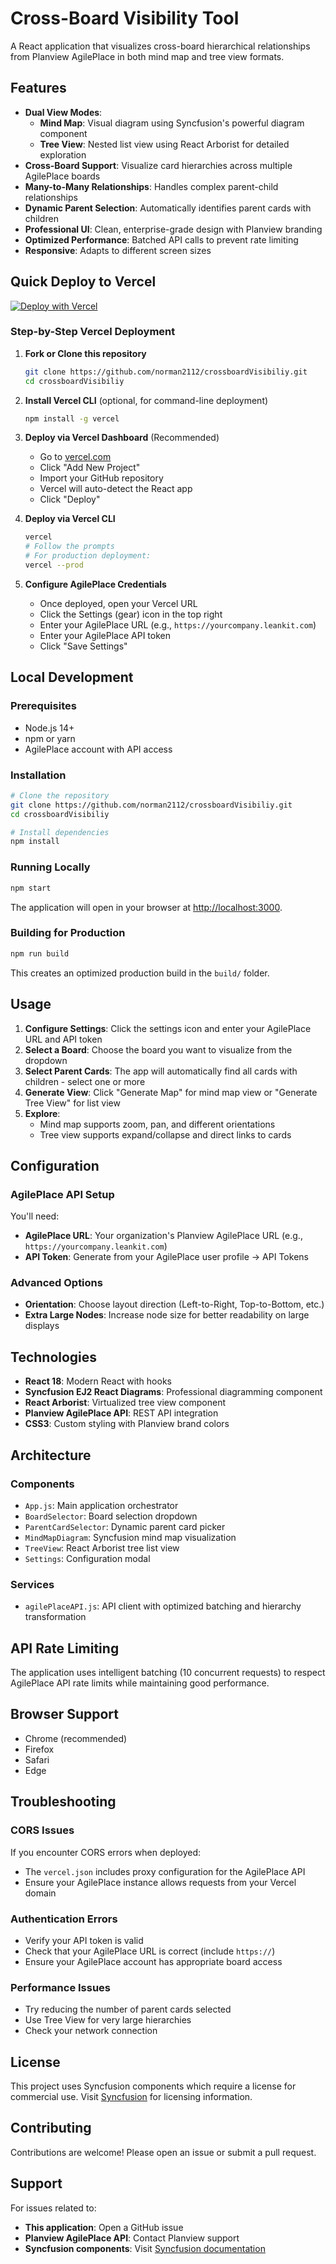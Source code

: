 # Cross-Board Visibility Tool

A React application that visualizes cross-board hierarchical relationships from Planview AgilePlace in both mind map and tree view formats.

## Features

- **Dual View Modes**: 
  - **Mind Map**: Visual diagram using Syncfusion's powerful diagram component
  - **Tree View**: Nested list view using React Arborist for detailed exploration
- **Cross-Board Support**: Visualize card hierarchies across multiple AgilePlace boards
- **Many-to-Many Relationships**: Handles complex parent-child relationships
- **Dynamic Parent Selection**: Automatically identifies parent cards with children
- **Professional UI**: Clean, enterprise-grade design with Planview branding
- **Optimized Performance**: Batched API calls to prevent rate limiting
- **Responsive**: Adapts to different screen sizes

## Quick Deploy to Vercel

[![Deploy with Vercel](https://vercel.com/button)](https://vercel.com/new/clone?repository-url=https://github.com/norman2112/crossboardVisibiliy)

### Step-by-Step Vercel Deployment

1. **Fork or Clone this repository**
   ```bash
   git clone https://github.com/norman2112/crossboardVisibiliy.git
   cd crossboardVisibiliy
   ```

2. **Install Vercel CLI** (optional, for command-line deployment)
   ```bash
   npm install -g vercel
   ```

3. **Deploy via Vercel Dashboard** (Recommended)
   - Go to [vercel.com](https://vercel.com)
   - Click "Add New Project"
   - Import your GitHub repository
   - Vercel will auto-detect the React app
   - Click "Deploy"

4. **Deploy via Vercel CLI**
   ```bash
   vercel
   # Follow the prompts
   # For production deployment:
   vercel --prod
   ```

5. **Configure AgilePlace Credentials**
   - Once deployed, open your Vercel URL
   - Click the Settings (gear) icon in the top right
   - Enter your AgilePlace URL (e.g., `https://yourcompany.leankit.com`)
   - Enter your AgilePlace API token
   - Click "Save Settings"

## Local Development

### Prerequisites
- Node.js 14+ 
- npm or yarn
- AgilePlace account with API access

### Installation

```bash
# Clone the repository
git clone https://github.com/norman2112/crossboardVisibiliy.git
cd crossboardVisibiliy

# Install dependencies
npm install
```

### Running Locally

```bash
npm start
```

The application will open in your browser at [http://localhost:3000](http://localhost:3000).

### Building for Production

```bash
npm run build
```

This creates an optimized production build in the `build/` folder.

## Usage

1. **Configure Settings**: Click the settings icon and enter your AgilePlace URL and API token
2. **Select a Board**: Choose the board you want to visualize from the dropdown
3. **Select Parent Cards**: The app will automatically find all cards with children - select one or more
4. **Generate View**: Click "Generate Map" for mind map view or "Generate Tree View" for list view
5. **Explore**: 
   - Mind map supports zoom, pan, and different orientations
   - Tree view supports expand/collapse and direct links to cards

## Configuration

### AgilePlace API Setup

You'll need:
- **AgilePlace URL**: Your organization's Planview AgilePlace URL (e.g., `https://yourcompany.leankit.com`)
- **API Token**: Generate from your AgilePlace user profile → API Tokens

### Advanced Options

- **Orientation**: Choose layout direction (Left-to-Right, Top-to-Bottom, etc.)
- **Extra Large Nodes**: Increase node size for better readability on large displays

## Technologies

- **React 18**: Modern React with hooks
- **Syncfusion EJ2 React Diagrams**: Professional diagramming component
- **React Arborist**: Virtualized tree view component
- **Planview AgilePlace API**: REST API integration
- **CSS3**: Custom styling with Planview brand colors

## Architecture

### Components
- `App.js`: Main application orchestrator
- `BoardSelector`: Board selection dropdown
- `ParentCardSelector`: Dynamic parent card picker
- `MindMapDiagram`: Syncfusion mind map visualization
- `TreeView`: React Arborist tree list view
- `Settings`: Configuration modal

### Services
- `agilePlaceAPI.js`: API client with optimized batching and hierarchy transformation

## API Rate Limiting

The application uses intelligent batching (10 concurrent requests) to respect AgilePlace API rate limits while maintaining good performance.

## Browser Support

- Chrome (recommended)
- Firefox
- Safari
- Edge

## Troubleshooting

### CORS Issues
If you encounter CORS errors when deployed:
- The `vercel.json` includes proxy configuration for the AgilePlace API
- Ensure your AgilePlace instance allows requests from your Vercel domain

### Authentication Errors
- Verify your API token is valid
- Check that your AgilePlace URL is correct (include `https://`)
- Ensure your AgilePlace account has appropriate board access

### Performance Issues
- Try reducing the number of parent cards selected
- Use Tree View for very large hierarchies
- Check your network connection

## License

This project uses Syncfusion components which require a license for commercial use. Visit [Syncfusion](https://www.syncfusion.com/) for licensing information.

## Contributing

Contributions are welcome! Please open an issue or submit a pull request.

## Support

For issues related to:
- **This application**: Open a GitHub issue
- **Planview AgilePlace API**: Contact Planview support
- **Syncfusion components**: Visit [Syncfusion documentation](https://ej2.syncfusion.com/react/documentation/)

